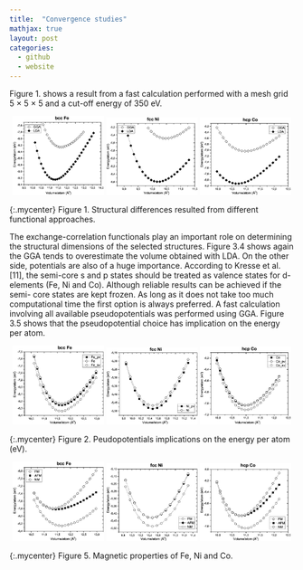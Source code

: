 ```yaml
---
title:  "Convergence studies"
mathjax: true
layout: post
categories:
  - github
  - website
---
```


Figure 1. shows a result from a fast calculation performed with a mesh grid 5 × 5 × 5 and a cut-off energy of 350 eV.

<p align="center">
  <img src="/assets/bcc_Fe_LDA.eps" width="32%" />
  <img src="/assets/fcc_Ni_LDA.eps" width="32%" /> 
  <img src="/assets/hcp_Co_LDA.eps" width="32%" />
</p>

{:.mycenter}
Figure 1. Structural differences resulted from different functional approaches.

<style>
.mycenter {
    text-align:center;
}
</style>

The exchange-correlation functionals play an important role on determining the structural dimensions of the selected structures. Figure 3.4 shows again the GGA tends to overestimate the volume obtained with LDA. On the other side, potentials are also of a huge importance. According to Kresse et al. [11], the semi-core s and p states should be treated as valence states for d-elements (Fe, Ni and Co). Although reliable results can be achieved if the semi- core states are kept frozen. As long as it does not take too much computational time the first option is always preferred. A fast calculation involving all available pseudopotentials was performed using GGA. Figure 3.5 shows that the pseudopotential choice has implication on the energy per atom.

<p align="center">
  <img src="/assets/Fe_pseudo.eps" width="32%" />
  <img src="/assets/Ni_pseudo.eps" width="32%" /> 
  <img src="/assets/Co_pseudo.eps" width="32%" />
</p>

{:.mycenter}
Figure 2. Peudopotentials implications on the energy per atom (eV).

<style>
.mycenter {
    text-align:center;
}
  
The extensions sv and pv mean that s and p semi-core states are treated as valence states. Other particularities such as Wigner-Seitz radius, the minimum and maximum energy for which the density of states is calculated are important to determine whether or not a pseudopotential is a good choice. 

The right choice of the smearing method should contemplate a correct description of the properties of the system. Figure 3.6 shows Gaussian smearing (0), Fermi smearing (−1) and Tetrahedron method with Bl ̈ochl corrections (−5) for each one of the structures previously considered. Structural properties are not changed by the method choice. However, the total energy per atom can slightly vary.  
  
<p align="center">
  <img src="/assets/smear_bccFe_.eps" width="32%" />
  <img src="/assets/smear_fccNi_.eps" width="32%" /> 
  <img src="/assets/smear_hcpCo_.eps" width="32%" />
</p>

{:.mycenter}
Figure 3. Smearing implications on the energy per atom (eV).

<style>
.mycenter {
    text-align:center;
}  

Experimentally it is known how those metals are ordered, however it is of good sense to confirm it. Figure 3.7 shows the optimization of the lattice considering three of the most common crystal structures: body-centered cubic, face-centered cubic and hexagonal close- packed. As expected bcc Fe, fcc Ni and hcp Co are the most stable crystal systems.  
  
<p align="center">
  <img src="/assets/struct_Fe.eps" width="32%" />
  <img src="/assets/struct_Ni.eps" width="32%" /> 
  <img src="/assets/struct_Co.eps" width="32%" />
</p>

{:.mycenter}
Figure 4. Crystal structures of Fe, Ni and Co.

<style>
.mycenter {
    text-align:center;
}    
  
Another thing worth verifying is their ferromagnetism. Therefore, figure 3.8 shows us that those metals are confirmed experimentally to be ferromagnets (FM). Antiferromagnetic (AFM) and non-magnetic (NM) configurations seems to be less stable.
  
</style>

<p align="center">
  <img src="/assets/bccFe_M.eps" width="32%" />
  <img src="/assets/fccNi_M.eps" width="32%" /> 
  <img src="/assets/hcpCo_M.eps" width="32%" />
</p>

{:.mycenter}
Figure 5. Magnetic properties of Fe, Ni and Co.

<style>
.mycenter {
    text-align:center;
}    
  
  
</style>  

